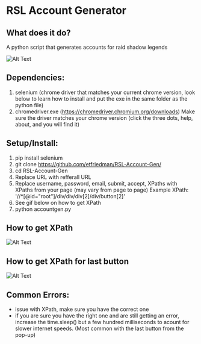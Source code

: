 # RSL Account Generator


## What does it do?

A python script that generates accounts for raid shadow legends

![Alt Text](https://i.gyazo.com/c47752427c0d13afe842da2be5f34ca6.gif)


## Dependencies:
1. selenium (chrome driver that matches your current chrome version, look below to learn how to install and put the exe in the same folder as the python file)
2. chromedriver.exe (https://chromedriver.chromium.org/downloads) Make sure the driver matches your chrome version (click the three dots, help, about, and you will find it)

## Setup/Install:
1. pip install selenium
2. git clone https://github.com/etfriedman/RSL-Account-Gen/
3. cd RSL-Account-Gen
4. Replace URL with refferall URL
5. Replace username, password, email, submit, accept, XPaths with XPaths from your page (may vary from page to page)
Example XPath: '//*[@id="root"]/div/div/div[2]/div/button[2]'
6. See gif below on how to get XPath
7. python accountgen.py

## How to get XPath
![Alt Text](https://i.gyazo.com/0595b5e16419870778108c9ddb19881d.gif)

## How to get XPath for last button
![Alt Text](https://i.gyazo.com/2e6ea47cdd11f5c043f315ec31787bfb.gif)

## Common Errors:
- issue with XPath, make sure you have the correct one
- if you are sure you have the right one and are still getting an error, increase the time.sleep() but a few hundred milliseconds to acount for slower internet speeds. (Most common with the last button from the pop-up)

